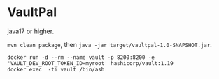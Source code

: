 # VaultPal

java17 or higher.

`mvn clean package`, then `java -jar target/vaultpal-1.0-SNAPSHOT.jar`.


```shell
docker run -d --rm --name vault -p 8200:8200 -e 'VAULT_DEV_ROOT_TOKEN_ID=myroot' hashicorp/vault:1.19
docker exec  -ti vault /bin/ash
```
